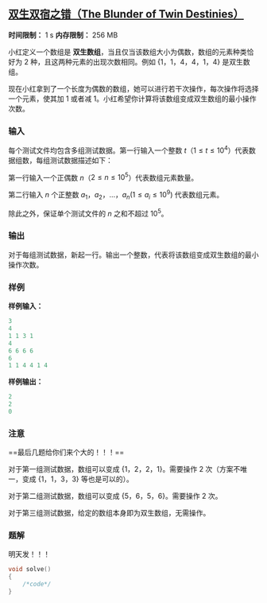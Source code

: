 ## [双生双宿之错（The Blunder of Twin Destinies）](https://ac.nowcoder.com/acm/contest/95323/E)

**时间限制：** 1 s
**内存限制：** 256 MB



小红定义一个数组是 **双生数组**，当且仅当该数组大小为偶数，数组的元素种类恰好为 $2$ 种，且这两种元素的出现次数相同。例如 $\{1$，$1$，$4$，$4$，$1$，$4\}$ 是双生数组。  

现在小红拿到了一个长度为偶数的数组，她可以进行若干次操作，每次操作将选择一个元素，使其加 $1$ 或者减 $1$。小红希望你计算将该数组变成双生数组的最小操作次数。







### 输入

每个测试文件均包含多组测试数据。第一行输入一个整数 $t$（$1 \le t \le 10^4$）代表数据组数，每组测试数据描述如下：  

第一行输入一个正偶数 $n$（$2 \leq n \leq 10^5$）代表数组元素数量。  

第二行输入 $n$ 个正整数 $a_1$，$a_2$，$\dots$，$a_n \left(1 \leq a_i \leq 10^9\right)$ 代表数组元素。  
  
除此之外，保证单个测试文件的 $n$ 之和不超过 $10^5$。





### 输出

对于每组测试数据，新起一行。输出一个整数，代表将该数组变成双生数组的最小操作次数。





### 样例

**样例输入：**

```cpp
3
4
1 1 3 1
4
6 6 6 6
6
1 1 4 4 1 4
```



**样例输出：**

```cpp
2
2
0
```





### 注意

==最后几题给你们来个大的！！！==

对于第一组测试数据，数组可以变成 $\{1$，$2$，$2$，$1\}$。需要操作 $2$ 次（方案不唯一，变成 $\{1$，$1$，$3$，$3\}$ 等也是可以的）。

对于第二组测试数据，数组可以变成 $\{5$，$6$，$5$，$6\}$。需要操作 $2$ 次。

对于第三组测试数据，给定的数组本身即为双生数组，无需操作。





### 题解

明天发！！！



```cpp
void solve()  
{  
    /*code*/
}
```